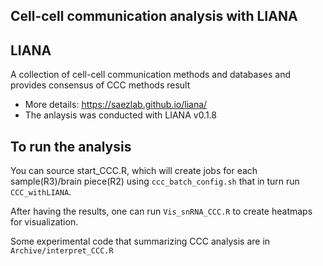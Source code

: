## Cell-cell communication analysis with LIANA

## LIANA
A collection of cell-cell communication methods and databases and provides consensus of CCC methods result

* More details: https://saezlab.github.io/liana/
* The anlaysis was conducted with LIANA v0.1.8

## To run the analysis
You can source start_CCC.R, which will create jobs for each sample(R3)/brain piece(R2) using `ccc_batch_config.sh` that in turn run `CCC_withLIANA`.

After having the results, one can run `Vis_snRNA_CCC.R` to create heatmaps for visualization.

Some experimental code that summarizing CCC analysis are in `Archive/interpret_CCC.R`
